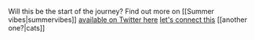 Will this be the start of the journey? Find out more on [[Summer vibes|summervibes]]
[available on Twitter here](https://twitter.com/RequiemKrow)
[let's connect this](https://ravensnotes.netlify.app/cats)
[[another one?|cats]]